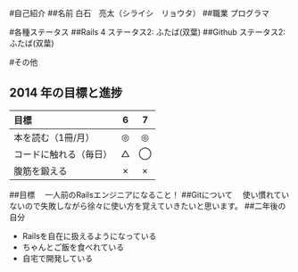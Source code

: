 #自己紹介
##名前
  白石　亮太（シライシ　リョウタ）
##職業
  プログラマ

#各種ステータス
##Rails 4
  ステータス2: ふたば(双葉)
##Github
  ステータス2: ふたば(双葉)

#その他
## 2014 年の目標と進捗
| 目標 | 6 | 7 |
| :--- | :-: | :-: |
| 本を読む（1冊/月） | ◎ | ◎ |
| コードに触れる（毎日） | △ | ◯ |
| 腹筋を鍛える | × | × |

##目標
　一人前のRailsエンジニアになること！
##Gitについて
　使い慣れていないので失敗しながら徐々に使い方を覚えていきたいと思います。
##二年後の自分
  * Railsを自在に扱えるようになっている
  * ちゃんとご飯を食べれている
  * 自宅で開発している


